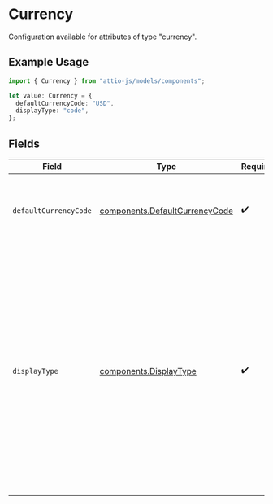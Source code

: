 # Currency

Configuration available for attributes of type "currency".

## Example Usage

```typescript
import { Currency } from "attio-js/models/components";

let value: Currency = {
  defaultCurrencyCode: "USD",
  displayType: "code",
};
```

## Fields

| Field                                                                                                                                                                                                                                                                                                  | Type                                                                                                                                                                                                                                                                                                   | Required                                                                                                                                                                                                                                                                                               | Description                                                                                                                                                                                                                                                                                            | Example                                                                                                                                                                                                                                                                                                |
| ------------------------------------------------------------------------------------------------------------------------------------------------------------------------------------------------------------------------------------------------------------------------------------------------------ | ------------------------------------------------------------------------------------------------------------------------------------------------------------------------------------------------------------------------------------------------------------------------------------------------------ | ------------------------------------------------------------------------------------------------------------------------------------------------------------------------------------------------------------------------------------------------------------------------------------------------------ | ------------------------------------------------------------------------------------------------------------------------------------------------------------------------------------------------------------------------------------------------------------------------------------------------------ | ------------------------------------------------------------------------------------------------------------------------------------------------------------------------------------------------------------------------------------------------------------------------------------------------------ |
| `defaultCurrencyCode`                                                                                                                                                                                                                                                                                  | [components.DefaultCurrencyCode](../../models/components/defaultcurrencycode.md)                                                                                                                                                                                                                       | :heavy_check_mark:                                                                                                                                                                                                                                                                                     | The ISO4217 code representing the currency that values for this attribute should be stored in.                                                                                                                                                                                                         | USD                                                                                                                                                                                                                                                                                                    |
| `displayType`                                                                                                                                                                                                                                                                                          | [components.DisplayType](../../models/components/displaytype.md)                                                                                                                                                                                                                                       | :heavy_check_mark:                                                                                                                                                                                                                                                                                     | How the currency should be displayed across the app. "code" will display the ISO currency code e.g. "USD", "name" will display the localized currency name e.g. "British pound", "narrowSymbol" will display "$1" instead of "US$1" and "symbol" will display a localized currency symbol such as "$". | code                                                                                                                                                                                                                                                                                                   |